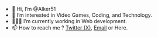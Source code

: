 - 👋 Hi, I’m @Alker51
- 👀 I’m interested in Video Games, Coding, and Technology.
- 👨🏻‍💼 I’m currently working in Web development.
- 📫 How to reach me ? [Twitter (X)](https://twitter.com/Alker51), [Email](mailto:remyrobin51@gmail.com) or Here.

<!---
Alker51/Alker51 is a ✨ special ✨ repository because its `README.md` (this file) appears on your GitHub profile.
You can click the Preview link to take a look at your changes.
--->
